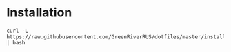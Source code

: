# Installation

    curl -L https://raw.githubusercontent.com/GreenRiverRUS/dotfiles/master/install.sh | bash
